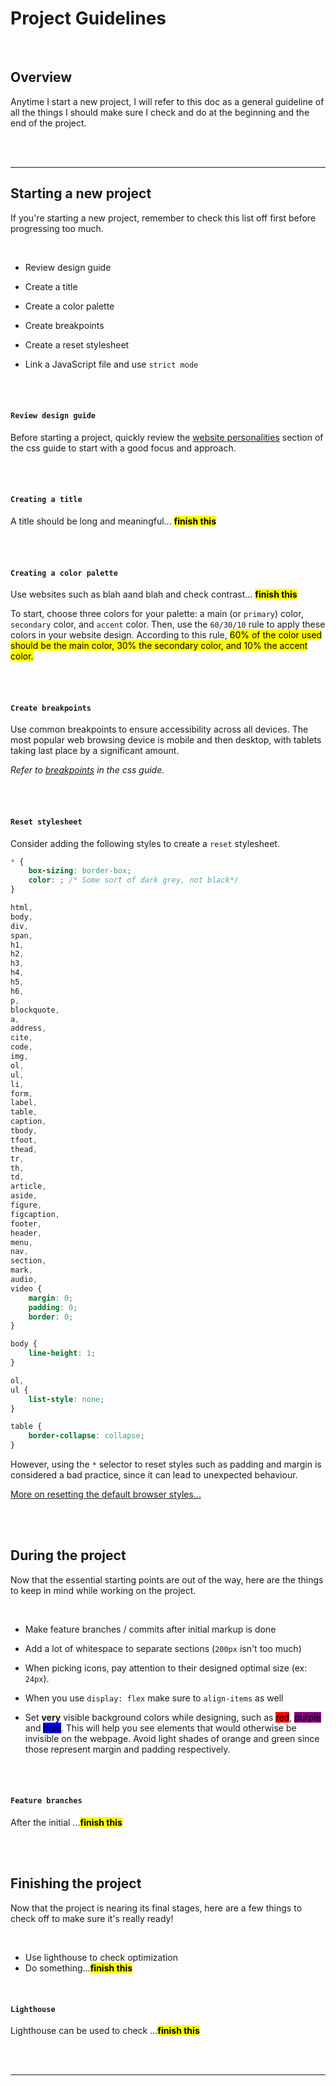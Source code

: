 # **Project Guidelines**

<br>

## Overview

Anytime I start a new project, I will refer to this doc as a general guideline of all the things I should make sure I check and do at the beginning and the end of the project.

<br>
<br>

---

## **Starting a new project**

If you're starting a new project, remember to check this list off first before progressing too much.

<br>

-   Review design guide

-   Create a title
-   Create a color palette
-   Create breakpoints
-   Create a reset stylesheet
-   Link a JavaScript file and use `strict mode`

<br>
<br>

#### **`Review design guide`**

Before starting a project, quickly review the [website personalities](css.md#design) section of the css guide to start with a good focus and approach.

<br>
<br>

#### **`Creating a title`**

A title should be long and meaningful... <mark>**finish this**</mark>

<br>
<br>

#### **`Creating a color palette`**

Use websites such as blah aand blah and check contrast... <mark>**finish this**</mark>

To start, choose three colors for your palette: a main (or `primary`) color, `secondary` color, and `accent` color. Then, use the `60/30/10` rule to apply these colors in your website design. According to this rule, <mark>60% of the color used should be the main color, 30% the secondary color, and 10% the accent color.</mark>

<br>
<br>

#### **`Create breakpoints`**

Use common breakpoints to ensure accessibility across all devices. The most popular web browsing device is mobile and then desktop, with tablets taking last place by a significant amount.

_Refer to [breakpoints](css.md#breakpoints) in the css guide._

<br>
<br>

#### **`Reset stylesheet`**

Consider adding the following styles to create a `reset` stylesheet.

```css
* {
    box-sizing: border-box;
    color: ; /* Some sort of dark grey, not black*/
}

html,
body,
div,
span,
h1,
h2,
h3,
h4,
h5,
h6,
p,
blockquote,
a,
address,
cite,
code,
img,
ol,
ul,
li,
form,
label,
table,
caption,
tbody,
tfoot,
thead,
tr,
th,
td,
article,
aside,
figure,
figcaption,
footer,
header,
menu,
nav,
section,
mark,
audio,
video {
    margin: 0;
    padding: 0;
    border: 0;
}

body {
    line-height: 1;
}

ol,
ul {
    list-style: none;
}

table {
    border-collapse: collapse;
}
```

However, using the `*` selector to reset styles such as padding and margin is considered a bad practice, since it can lead to unexpected behaviour.

[More on resetting the default browser styles...](https://www.webfx.com/blog/web-design/css-tip-1-resetting-your-styles-with-css-reset/)

<br>
<br>

## **During the project**

Now that the essential starting points are out of the way, here are the things to keep in mind while working on the project.

<br>

-   Make feature branches / commits after initial markup is done

-   Add a lot of whitespace to separate sections (`200px` isn't too much)

-   When picking icons, pay attention to their designed optimal size (ex: `24px`).

-   When you use `display: flex` make sure to `align-items` as well

-   Set **very** visible background colors while designing, such as <mark style="background-color: red">red</mark>, <mark style="background-color: purple">purple</mark> and <mark style="background-color: blue">blue</mark>. This will help you see elements that would otherwise be invisible on the webpage. Avoid light shades of orange and green since those represent margin and padding respectively.

<br>
<br>

#### **`Feature branches`**

After the initial ...<mark>**finish this**</mark>

<br>
<br>

## **Finishing the project**

Now that the project is nearing its final stages, here are a few things to check off to make sure it's really ready!

<br>

-   Use lighthouse to check optimization
-   Do something...<mark>**finish this**</mark>

<br>

#### **`Lighthouse`**

Lighthouse can be used to check ...<mark>**finish this**</mark>

<br>
<br>

---
